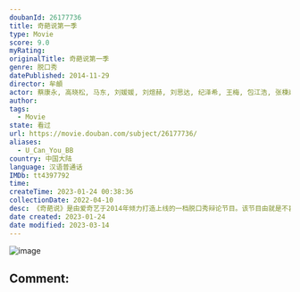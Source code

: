 ```yaml
---
doubanId: 26177736
title: 奇葩说第一季
type: Movie
score: 9.0
myRating: 
originalTitle: 奇葩说第一季
genre: 脱口秀
datePublished: 2014-11-29
director: 牟頔
actor: 蔡康永, 高晓松, 马东, 刘媛媛, 刘煊赫, 刘思达, 纪泽希, 王梅, 包江浩, 张棅嵅, 艾力, 姜涛, 陈铭, 贾玲, 黄执中, 花希, 范湉湉, 曾宝仪, 陶晶莹, 肖骁, 胡渐彪, 马薇薇, 谢依霖, 颜如晶, 刘恋
author: 
tags:
  - Movie
state: 看过
url: https://movie.douban.com/subject/26177736/
aliases:
  - U_Can_You_BB
country: 中国大陆
language: 汉语普通话
IMDb: tt4397792
time: 
createTime: 2023-01-24 00:38:36
collectionDate: 2022-04-10
desc: 《奇葩说》是由爱奇艺于2014年倾力打造上线的一档脱口秀辩论节目。该节目由就是不喜欢念赞助商品牌的马东担任主持，口若悬河的“矮大紧”高晓松和见招拆招、四两拨千斤的蔡康永担任第一季的常驻嘉宾。节目选择时...
date created: 2023-01-24
date modified: 2023-03-14
---
```


![image](p2221154684.jpg)

Comment:
---

